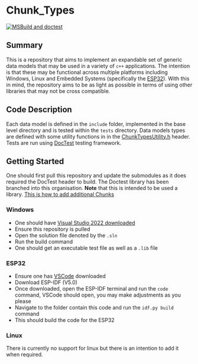 # Chunk_Types
[![MSBuild and doctest](https://github.com/Sense-Scape/Chunk_Types/actions/workflows/msbuild.yml/badge.svg)](https://github.com/Sense-Scape/Chunk_Types/actions/workflows/msbuild.yml)

## Summary

This is a repository that aims to implement an expandable set of generic data models that may be used in a variety of ```c++``` applications. 
The intention is that these may be functional across multiple platforms including Windows, Linux and Embedded Systems 
(specifically the [ESP32](https://www.espressif.com/en/products/socs/esp32)). With this in mind,
the repository aims to be as light as possible in terms of using other libraries that may not be cross compatible.

## Code Description

Each data model is defined in the ```include``` folder, implemented in the base level directory and is tested within the ```tests``` directory.
Data models types are defined with some utility functions in in the [ChunkTypesUtility.h](https://github.com/Sense-Scape/Chunk_Types/blob/main/include/ChunkTypes.h) 
header. Tests are run using [DocTest](https://github.com/doctest/doctest) testing framework.

## Getting Started

One should first pull this repository and update the submodules as it does required the DocTest header to build. 
The Doctest library has been branched into this organisation. **Note** that this is intended to be used a library.
[This is how to add additional Chunks](https://github.com/Sense-Scape/.github/blob/main/manuals/Adding%20Chunks.md)

### Windows

- One should have [Visual Studio 2022 downloaded](https://visualstudio.microsoft.com/vs/)
- Ensure this repository is pulled
- Open the solution file denoted by the ```.sln```
- Run the build command
- One should get an executable test file as well as a `.lib` file

### ESP32

- Ensure one has [VSCode](https://code.visualstudio.com/download) downloaded
- Download ESP-IDF (V5.0)
- Once downloaded, open the ESP-IDF terminal and run the ```code``` command, VSCode should open, you may make adjustments as you please
- Navigate to the folder contain this code and run the ```idf.py build``` command
- This should build the code for the ESP32

### Linux

There is currently no support for linux but there is an intention to add it when required.
